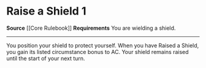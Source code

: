 ﻿---
actions: '[one-action]'
cost: null
element: null
frequency: null
id: '98'
name: Raise a Shield
rarity: Common
requirement: You are wielding a shield.
school: null
source: '[[DATABASE/source/Core Rulebook|Core Rulebook]]'
trait: null
trigger: null
type: Action

---
# Raise a Shield <span class="action-icon">1</span>

**Source** [[Core Rulebook]] 
**Requirements** You are wielding a shield.

---
You position your shield to protect yourself. When you have Raised a Shield, you gain its listed circumstance bonus to AC. Your shield remains raised until the start of your next turn.